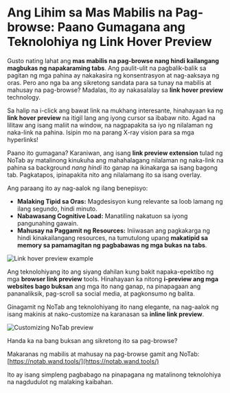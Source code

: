 # Ang Lihim sa Mas Mabilis na Pag-browse: Paano Gumagana ang Teknolohiya ng Link Hover Preview

Gusto nating lahat ang **mas mabilis na pag-browse nang hindi kailangang magbukas ng napakaraming tabs**. Ang paulit-ulit na pagbalik-balik sa pagitan ng mga pahina ay nakakasira ng konsentrasyon at nag-aaksaya ng oras. Pero ano nga ba ang sikretong sandata para sa tunay na mabilis at mahusay na pag-browse? Madalas, ito ay nakasalalay sa **link hover preview** technology.

Sa halip na i-click ang bawat link na mukhang interesante, hinahayaan ka ng **link hover preview** na itigil lang ang iyong cursor sa ibabaw nito. Agad na lilitaw ang isang maliit na window, na nagpapakita sa iyo ng nilalaman ng naka-link na pahina. Isipin mo na parang X-ray vision para sa mga hyperlinks!

Paano ito gumagana? Karaniwan, ang isang **link preview extension** tulad ng NoTab ay matalinong kinukuha ang mahahalagang nilalaman ng naka-link na pahina sa background *nang hindi* ito ganap na ikinakarga sa isang bagong tab. Pagkatapos, ipinapakita nito ang nilalamang ito sa isang overlay.

Ang paraang ito ay nag-aalok ng ilang benepisyo:
*   **Malaking Tipid sa Oras:** Magdesisyon kung relevante sa loob lamang ng ilang segundo, hindi minuto.
*   **Nabawasang Cognitive Load:** Manatiling nakatuon sa iyong pangunahing gawain.
*   **Mahusay na Paggamit ng Resources:** Iniiwasan ang pagkakarga ng hindi kinakailangang resources, na tumutulong upang **makatipid sa memory sa pamamagitan ng pagbabawas ng mga bukas na tabs**.

![Link hover preview example](images/notab1.png)

Ang teknolohiyang ito ang siyang dahilan kung bakit napaka-epektibo ng mga **browser link preview** tools. Hinahayaan ka nitong **i-preview ang mga websites bago buksan** ang mga ito nang ganap, na pinapagaan ang pananaliksik, pag-scroll sa social media, at pagkonsumo ng balita.

Ginagamit ng NoTab ang teknolohiyang ito nang elegante, na nag-aalok ng isang makinis at nako-customize na karanasan sa **inline link preview**.

![Customizing NoTab preview](images/notab2.png)

Handa ka na bang buksan ang sikretong ito sa pag-browse?

Makaranas ng mabilis at mahusay na pag-browse gamit ang NoTab: [https://notab.wand.tools/](https://notab.wand.tools/)

Ito ay isang simpleng pagbabago na pinapagana ng matalinong teknolohiya na nagdudulot ng malaking kaibahan.
